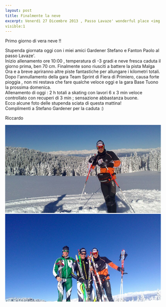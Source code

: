 ```yaml
---
layout: post
title: Finalmente la neve
excerpt: Venerdì 27 Dicembre 2013 , Passo Lavaze' wonderful place <img class="postimg" src="/images/lava_profile.jpg">
visible:1
---
```


Primo giorno di vera neve !!

Stupenda giornata oggi con i miei amici Gardener Stefano e Fanton Paolo al passo Lavaze'.<br>
Inizio allenamento ore 10:00 , temperatura di -3 gradi e neve fresca caduta il giorno prima, ben 70 cm. Finalmente sono riusciti a battere la pista Malga Ora e a breve apriranno altre piste fantastiche per allungare i kilometri totali.<br>
Dopo l'annullamento della gara Team Sprint di Fiera di Primiero, causa forte pioggia , non mi restava che fare qualche veloce oggi e la gara Base Tuono la prossima domenica.<br>
Allenamento di oggi : 2 h totali a skating con lavori 6 x 3 min veloce controllato con recuperi di 3 min ; sensazione abbastanza buone.<br>
Ecco alcune foto delle stupenda sciata di questa mattina!<br>
Complimenti a Stefano Gardener per la caduta :)<br>

Riccardo 




<a href="/images/lava_profile.jpg"><img class="postimg" src="/images/lava_profile.jpg"></a>
<a href="/images/lava_tre.jpg"><img class="postimg" src="/images/lava_tre.jpg"></a>
